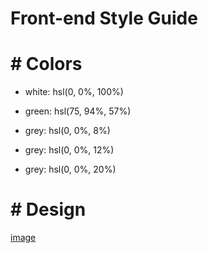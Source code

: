 # Front-end Style Guide
# # Colors

- white: hsl(0, 0%, 100%)

- green: hsl(75, 94%, 57%)

- grey: hsl(0, 0%, 8%)
- grey: hsl(0, 0%, 12%)
- grey: hsl(0, 0%, 20%)

# # Design

[image](avatar-jessica.jpeg)
